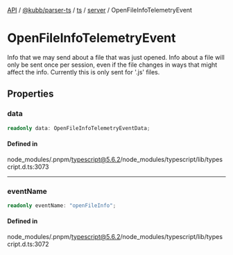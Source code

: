 [API](../../../../../../../packages.md) / [@kubb/parser-ts](../../../../../index.md) / [ts](../../../index.md) / [server](../index.md) / OpenFileInfoTelemetryEvent

# OpenFileInfoTelemetryEvent

Info that we may send about a file that was just opened.
Info about a file will only be sent once per session, even if the file changes in ways that might affect the info.
Currently this is only sent for '.js' files.

## Properties

### data

```ts
readonly data: OpenFileInfoTelemetryEventData;
```

#### Defined in

node\_modules/.pnpm/typescript@5.6.2/node\_modules/typescript/lib/typescript.d.ts:3073

***

### eventName

```ts
readonly eventName: "openFileInfo";
```

#### Defined in

node\_modules/.pnpm/typescript@5.6.2/node\_modules/typescript/lib/typescript.d.ts:3072
